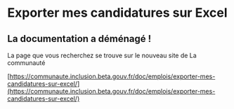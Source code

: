 # Exporter mes candidatures sur Excel

## La documentation a déménagé !&#x20;

La page que vous recherchez se trouve sur le nouveau site de La communauté &#x20;

[https://communaute.inclusion.beta.gouv.fr/doc/emplois/exporter-mes-candidatures-sur-excel/](https://communaute.inclusion.beta.gouv.fr/doc/emplois/exporter-mes-candidatures-sur-excel/)
